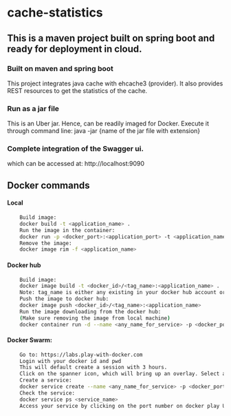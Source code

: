 # cache-statistics
## This is a maven project built on spring boot and ready for deployment in cloud.

### Built on maven and spring boot
This project integrates java cache with ehcache3 (provider). It also provides REST resources to get the statistics of the cache.
### Run as a jar file
This is an Uber jar. Hence, can be readily imaged for Docker. Execute it through command line: java -jar {name of the jar file with extension}
### Complete integration of the Swagger ui.
which can be accessed at: http://localhost:9090


## Docker commands
#### Local
```sh
    Build image:
    docker build -t <application_name> .
    Run the image in the container:
    docker run -p <docker_port>:<application_port> -t <application_name>
    Remove the image:
    docker image rim -f <application_name>
```
#### Docker hub
```sh
    Build image:
    docker image build -t <docker_id>/<tag_name>:<application_name> .
    Note: tag_name is either any existing in your docker hub account or a new name simply.
    Push the image to docker hub:
    docker image push <docker_id>/<tag_name>:<application_name>
    Run the image downloading from the docker hub:
    (Make sure removing the image from local machine)
    docker container run -d --name <any_name_for_service> -p <docker_port>:<application_port> <docker_id>/<tag_name>:<application_name>
```
#### Docker Swarm:
```sh
    Go to: https://labs.play-with-docker.com
    Login with your docker id and pwd
    This will default create a session with 3 hours.
    Click on the spanner icon, which will bring up an overlay. Select any template.
    Create a service:
    docker service create --name <any_name_for_service> -p <docker_port>:<application_port> --replicas <no_of_replicas> <docker_id>/<tag_name>:<application_name>
    Check the service:
    docker service ps <service_name>
    Access your service by clicking on the port number on docker play UI. This will open your service in anther browser/tab.

```


